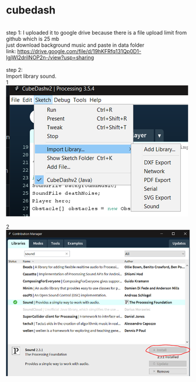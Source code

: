 # cubedash
</br> step 1:
I uploaded it to google drive because there is a file upload limit from github which is 25 mb
</br>just download background music and paste in data folder
</br>link: https://drive.google.com/file/d/19hKFRfq131Qp0D1-lgjWl2drilNOP2n-/view?usp=sharing
</br>
</br>step 2:
</br>Import library sound.
</br>1 ![](https://raw.githubusercontent.com/adefiqri12/cubedash/main/how_to_import_library_sound_1.png)
</br>
</br>2 ![](https://raw.githubusercontent.com/adefiqri12/cubedash/main/how_to_import_library_sound_2.png)
